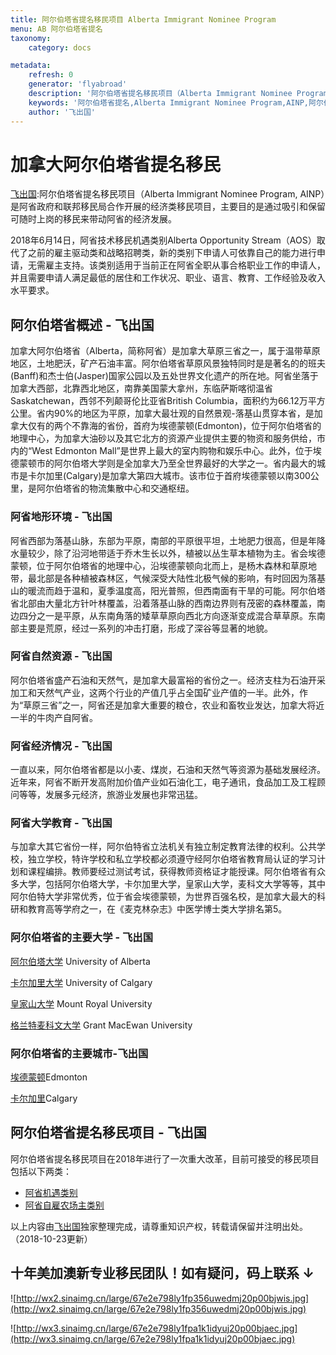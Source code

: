 ```yaml
---
title: 阿尔伯塔省提名移民项目 Alberta Immigrant Nominee Program
menu: AB 阿尔伯塔省提名 
taxonomy:
    category: docs

metadata:
    refresh: 0
    generator: 'flyabroad'
    description: '阿尔伯塔省提名移民项目（Alberta Immigrant Nominee Program, AINP）是阿省政府和联邦移民局合作开展的经济类移民项目，主要目的是通过吸引和保留可随时上岗的移民来带动阿省的经济发展。2018年6月14日，阿省技术移民机遇类别Alberta Opportunity Stream（AOS）取代了之前的雇主驱动类和战略招聘类，新的类别下申请人可依靠自己的能力进行申请，无需雇主支持。该类别适用于当前正在阿省全职从事合格职业工作的申请人，并且需要申请人满足最低的居住和工作状况、职业、语言、教育、工作经验及收入水平要求。'
    keywords: '阿尔伯塔省提名,Alberta Immigrant Nominee Program,AINP,阿尔伯特省提名技术移民,AB省提名,2018阿省省提名新政'
    author: '飞出国'
---
```

# 加拿大阿尔伯塔省提名移民

[飞出国](/home):阿尔伯塔省提名移民项目（Alberta Immigrant Nominee Program, AINP）是阿省政府和联邦移民局合作开展的经济类移民项目，主要目的是通过吸引和保留可随时上岗的移民来带动阿省的经济发展。

2018年6月14日，阿省技术移民机遇类别Alberta Opportunity Stream（AOS）取代了之前的雇主驱动类和战略招聘类，新的类别下申请人可依靠自己的能力进行申请，无需雇主支持。该类别适用于当前正在阿省全职从事合格职业工作的申请人，并且需要申请人满足最低的居住和工作状况、职业、语言、教育、工作经验及收入水平要求。

## 阿尔伯塔省概述 - 飞出国

加拿大阿尔伯塔省（Alberta，简称阿省）是加拿大草原三省之一，属于温带草原地区，土地肥沃，矿产石油丰富。阿尔伯塔省草原风景独特同时是是著名的的班夫(Banff)和杰士伯(Jasper)国家公园以及五处世界文化遗产的所在地。阿省坐落于加拿大西部，北靠西北地区，南靠美国蒙大拿州，东临萨斯喀彻温省Saskatchewan，西邻不列颠哥伦比亚省British Columbia，面积约为66.12万平方公里。省内90%的地区为平原，加拿大最壮观的自然景观-落基山贯穿本省，是加拿大仅有的两个不靠海的省份，首府为埃德蒙顿(Edmonton)，位于阿尔伯塔省的地理中心，为加拿大油砂以及其它北方的资源产业提供主要的物资和服务供给，市内的“West Edmonton Mall”是世界上最大的室内购物和娱乐中心。此外，位于埃德蒙顿市的阿尔伯塔大学则是全加拿大乃至全世界最好的大学之一。省内最大的城市是卡尔加里(Calgary)是加拿大第四大城市。该市位于首府埃德蒙顿以南300公里，是阿尔伯塔省的物流集散中心和交通枢纽。

### 阿省地形环境 - 飞出国

阿省西部为落基山脉，东部为平原，南部的平原很平坦，土地肥力很高，但是年降水量较少，除了沿河地带适于乔木生长以外，植被以丛生草本植物为主。省会埃德蒙顿，位于阿尔伯塔省的地理中心，沿埃德蒙顿向北而上，是杨木森林和草原地带，最北部是各种植被森林区，气候深受大陆性北极气候的影响，有时回因为落基山的暖流而趋于温和，夏季温度高，阳光普照，但西南面有干旱的可能。阿尔伯塔省北部由大量北方针叶林覆盖，沿着落基山脉的西南边界则有茂密的森林覆盖，南边四分之一是平原，从东南角落的矮草草原向西北方向逐渐变成混合草草原。东南部主要是荒原，经过一系列的冲击打磨，形成了深谷等显著的地貌。

### 阿省自然资源 - 飞出国

阿尔伯塔省盛产石油和天然气，是加拿大最富裕的省份之一。经济支柱为石油开采加工和天然气产业，这两个行业的产值几乎占全国矿业产值的一半。此外，作为“草原三省”之一，阿省还是加拿大重要的粮仓，农业和畜牧业发达，加拿大将近一半的牛肉产自阿省。

### 阿省经济情况 - 飞出国

一直以来，阿尔伯塔省都是以小麦、煤炭，石油和天然气等资源为基础发展经济。近年来，阿省不断开发高附加价值产业如石油化工，电子通讯，食品加工及工程顾问等等，发展多元经济，旅游业发展也非常迅猛。

### 阿省大学教育 - 飞出国

与加拿大其它省份一样，阿尔伯特省立法机关有独立制定教育法律的权利。公共学校，独立学校，特许学校和私立学校都必须遵守经阿尔伯塔省教育局认证的学习计划和课程编排。教师要经过测试考试，获得教师资格证才能授课。阿尔伯塔省有众多大学，包括阿尔伯塔大学，卡尔加里大学，皇家山大学，麦科文大学等等，其中阿尔伯特大学非常优秀，位于省会埃德蒙顿，为世界百强名校，是加拿大最大的科研和教育高等学府之一，在《麦克林杂志》中医学博士类大学排名第5。

### 阿尔伯塔省的主要大学 - 飞出国

[阿尔伯塔大学] University of Alberta

[卡尔加里大学] University of Calgary

[皇家山大学] Mount Royal University

[格兰特麦科文大学] Grant MacEwan University

### 阿尔伯塔省的主要城市-飞出国

[埃德蒙顿]Edmonton

[卡尔加里]Calgary

## 阿尔伯塔省提名移民项目 - 飞出国

阿尔伯塔省提名移民项目在2018年进行了一次重大改革，目前可接受的移民项目包括以下两类：

* [阿省机遇类别](/ca/ab/ainp-aos)
* [阿省自雇农场主类别](/ca/ab/ainp-farmer-stream)

以上内容由[飞出国](http://www.flyabroad.hk/)独家整理完成，请尊重知识产权，转载请保留并注明出处。（2018-10-23更新）

 ## 十年美加澳新专业移民团队！如有疑问，码上联系 ↓ ##

![http://wx2.sinaimg.cn/large/67e2e798ly1fp356uwedmj20p00bjwis.jpg](http://wx2.sinaimg.cn/large/67e2e798ly1fp356uwedmj20p00bjwis.jpg)

![http://wx3.sinaimg.cn/large/67e2e798ly1fpa1k1idyuj20p00bjaec.jpg](http://wx3.sinaimg.cn/large/67e2e798ly1fpa1k1idyuj20p00bjaec.jpg)

[阿尔伯塔大学]:/ca/ab/ualberta
[卡尔加里大学]:/ca/ab/ucalgary
[皇家山大学]:/ca/ab/mtroyal
[格兰特麦科文大学]:/ca/ab/macewan
[University of Alberta]:/ca/ab/ualberta
[University of Calgary]:/ca/ab/ucalgary
[Mount Royal University]:/ca/ab/mtroyal
[Grant MacEwan University]:/ca/ab/macewan
[埃德蒙顿]:/ca/ab/Edmonton
[Edmonton]:/ca/ab/Edmonton
[卡尔加里]:/ca/ab/Calgary
[Calgary]:/ca/ab/Calgary
[AINP]:/ca/ab/ainp

